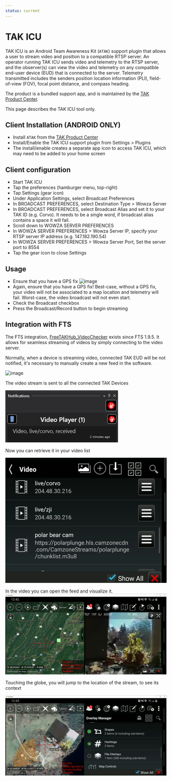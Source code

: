 ```yaml
---
status: current
---
```


# TAK ICU

TAK ICU is an Android Team Awareness Kit (`ATAK`) support plugin that allows a user to stream video and position to a compatible RTSP server.
An operator running TAK ICU sends video and telemetry to the RTSP server,
and the observer(s) can view the video and telemetry on any compatible end-user device (EUD) that is connected to the server.
Telemetry transmitted includes the senders position location information (PLI),
field-of-view (FOV), focal point distance, and compass heading. 
 
The product is a bundled support app, and is maintained by the [TAK Product Center](https://tak.gov/products/atak-civ).

This page describes the TAK ICU tool only.

## Client Installation (ANDROID ONLY)

* Install `ATAK` from the [TAK Product Center](https://tak.gov/products/atak-civ)
* Install/Enable the TAK ICU support plugin from Settings > Plugins
* The install/enable creates a separate app icon to access TAK ICU, which may need to be added to your home screen

## Client configuration

* Start TAK ICU
* Tap the preferences (hamburger menu, top-right) 
* Tap Settings (gear icon) 
* Under Application Settings, select Broadcast Preferences
* In BROADCAST PREFERENCES, select Destination Type > Wowza Server
* In BROADCAST PREFERENCES, select Broadcast Alias and set it to your TAK ID (e.g. Corvo). It needs to be a single word, if broadcast alias contains a space it will fail.
* Scroll down to WOWZA SERVER PREFERENCES
* In WOWZA SERVER PREFERENCES > Wowza Server IP, specify your RTSP server IP address (e.g. 147.182.190.54)
* In WOWZA SERVER PREFERENCES > Wowza Server Port, Set the server port to 8554
* Tap the gear icon to close Settings

## Usage

* Ensure that you have a GPS fix
![image](https://user-images.githubusercontent.com/60719165/140655585-ebd10d4d-620e-4259-85e2-897770d08fed.png)
*  Again, ensure that you have a GPS fix!  Best-case, without a GPS fix, your video will not be associated to a map location and telemetry will fail.  Worst-case, the video broadcast will not even start.
*  Check the Broadcast checkbox
*  Press the Broadcast/Record button to begin streaming

## Integration with FTS

The FTS integration, [FreeTAKHub_VideoChecker](https://github.com/FreeTAKTeam/FreeTAKHub_VideoChecker) exists since FTS 1.9.5.
It allows for seamless streaming of videos by simply connecting to the video server.

Normally, when a device is streaming video, connected TAK EUD will be not notified,
it's necessary to manually create a new feed in the software.

![image](https://user-images.githubusercontent.com/60719165/139940405-8e841a98-58e3-431a-8bb6-fce8462b3ef7.png)

The video stream is sent to all the connected TAK Devices

![image](./images/atak_video_notification.png)


Now you can retrieve it in your video list

![image](./images/atak_video_listing.png)

In the video you can open the feed and visualize it.
![image](./images/atak_video_stream_play.png)

Touching the globe, you will jump to the location of the stream,
to see its context

![image](./images/atak_video_locate.png)



